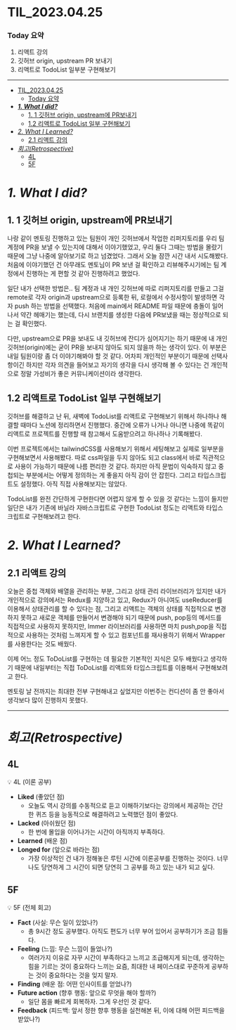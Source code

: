 # TIL_2023.04.25

### Today 요약

1. 리액트 강의
2. 깃허브 origin, upstream PR 보내기
3. 리액트로 TodoList 일부분 구현해보기

---

- [TIL\_2023.04.25](#til_20230425)
    - [Today 요약](#today-요약)
- [**_1. What I did?_**](#1-what-i-did)
  - [1. 1 깃허브 origin, upstream에 PR보내기](#1-1-깃허브-origin-upstream에-pr보내기)
  - [1.2 리액트로 TodoList 일부 구현해보기](#12-리액트로-todolist-일부-구현해보기)
- [_2. What I Learned?_](#2-what-i-learned)
  - [2.1 리액트 강의](#21-리액트-강의)
- [_회고(Retrospective)_](#회고retrospective)
  - [4L](#4l)
  - [5F](#5f)

# **_1. What I did?_**

## 1. 1 깃허브 origin, upstream에 PR보내기

나랑 같이 멘토링 진행하고 있는 팀원이 개인 깃허브에서 작업한 리퍼지토리를 우리 팀 계정에 PR을 보낼 수 있는지에 대해서 이야기했었고, 우리 둘다 그때는 방법을 몰랐기 때문에 그냥 나중에 알아보기로 하고 넘겼었다. 그래서 오늘 잠깐 시간 내서 시도해봤다. 처음에 이야기했던 건 아무래도 멘토님이 PR 보낸 걸 확인하고 리뷰해주시기에는 팀 계정에서 진행하는 게 편할 것 같아 진행하려고 했었다.

일단 내가 선택한 방법은.. 팀 계정과 내 개인 깃허브에 따로 리퍼지토리를 만들고 그걸 remote로 각자 origin과 upstream으로 등록한 뒤, 로컬에서 수정사항이 발생하면 각자 push 하는 방법을 선택했다. 처음에 main에서 README 파일 때문에 충돌이 일어나서 약간 헤매기는 했는데, 다시 브랜치를 생성한 다음에 PR보냈을 때는 정상적으로 되는 걸 확인했다.

다만, upstream으로 PR을 보내도 내 깃허브에 잔디가 심어지기는 하기 때문에 내 개인 깃허브(origin)에는 굳이 PR을 보내지 않아도 되지 않을까 하는 생각이 있다. 이 부분은 내일 팀원이랑 좀 더 이야기해봐야 할 것 같다.
어차피 개인적인 부분이기 때문에 선택사항이긴 하지만 각자 의견을 들어보고 자기의 생각을 다시 생각해 볼 수 있다는 건 개인적으로 정말 가성비가 좋은 커뮤니케이션이라 생각한다.

## 1.2 리액트로 TodoList 일부 구현해보기

깃허브를 해결하고 난 뒤, 새벽에 TodoList를 리액트로 구현해보기 위해서 하나하나 해결할 때마다 노션에 정리하면서 진행했다. 중간에 오류가 나거나 아니면 나중에 똑같이 리액트로 프로젝트를 진행할 때 참고해서 도움받으려고 하나하나 기록해봤다.

이번 프로젝트에서는 tailwindCSS를 사용해보기 위해서 세팅해보고 실제로 일부분을 구현해보면서 사용해봤다. 따로 css파일을 두지 않아도 되고 class에서 바로 직관적으로 사용이 가능하기 때문에 나름 편리한 것 같다. 하지만 아직 문법이 익숙하지 않고 중첩되는 부분에서는 어떻게 정의하는 게 좋을지 아직 감이 안 잡힌다. 그리고 타입스크립트도 설정했다. 아직 직접 사용해보지는 않았다.

TodoList를 완전 간단하게 구현한다면 어렵지 않게 할 수 있을 것 같다는 느낌이 들지만 일단은 내가 기존에 바닐라 자바스크립트로 구현한 TodoList 정도는 리액트와 타입스크립트로 구현해보려고 한다.

# _2. What I Learned?_

## 2.1 리액트 강의

오늘은 중첩 객체와 배열을 관리하는 부분, 그리고 상태 관리 라이브러리가 있지만 내가 개인적으로 강의에서는 Redux를 지양하고 있고, Redux가 아니여도 useReducer를 이용해서 상태관리를 할 수 있다는 점, 그리고 리액트는 객체의 상태를 직접적으로 변경하지 못하고 새로운 객체를 만들어서 변경해야 되기 때문에 push, pop등의 메서드를 직접적으로 사용하지 못하지만, Immer 라이브러리를 사용하면 마치 push,pop을 직접적으로 사용하는 것처럼 느껴지게 할 수 있고 컴포넌트를 재사용하기 위해서 Wrapper를 사용한다는 것도 배웠다.

이제 어느 정도 ToDoList를 구현하는 데 필요한 기본적인 지식은 모두 배웠다고 생각하기 때문에 내일부터는 직접 ToDoList를 리액트와 타입스크립트를 이용해서 구현해보려고 한다.

멘토링 날 전까지는 최대한 전부 구현해내고 싶었지만 이번주는 컨디션이 좀 안 좋아서 생각보다 많이 진행하지 못했다.

---

# _회고(Retrospective)_

## 4L

💡 4L (이론 공부)

- **Liked** (좋았던 점)
  - 오늘도 역시 강의를 수동적으로 듣고 이해하기보다는 강의에서 제공하는 간단한 퀴즈 등을 능동적으로 해결하려고 노력했던 점이 좋았다.
- **Lacked** (아쉬웠던 점)
  - 한 번에 몰입을 이어나가는 시간이 아직까지 부족하다.
- **Learned** (배운 점)
- **Longed for** (앞으로 바라는 점)
  - 가장 이상적인 건 내가 정해놓은 루틴 시간에 이론공부를 진행하는 것이다. 너무나도 당연하게 그 시간이 되면 당연히 그 공부를 하고 있는 내가 되고 싶다.

## 5F

💡 5F (전체 회고)

- **Fact** (사실: 무슨 일이 있었나?)
  - 총 9시간 정도 공부했다. 아직도 편도가 너무 부어 있어서 공부하기가 조금 힘들다.
- **Feeling** (느낌: 무슨 느낌이 들었나?)
  - 여러가지 이유로 자꾸 시간이 부족하다고 느끼고 조급해지게 되는데, 생각하는 힘을 기르는 것이 중요하다 느끼는 요즘, 최대한 내 페이스대로 꾸준하게 공부하는 것이 중요하다는 것을 잊지 말자.
- **Finding** (배운 점: 어떤 인사이트를 얻었나?)
- **Future action** (향후 행동: 앞으로 무엇을 해야 할까?)
  - 일단 몸을 빠르게 회복하자. 그게 우선인 것 같다.
- **Feedback** (피드백: 앞서 정한 향후 행동을 실천해본 뒤, 이에 대해 어떤 피드백을 받았나?)

